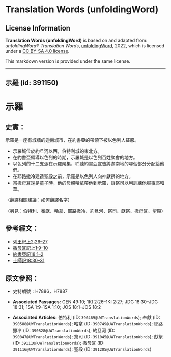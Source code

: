 # Translation Words (unfoldingWord)

## License Information

**Translation Words (unfoldingWord)** is based on and adapted from: _unfoldingWord® Translation Words_, [unfoldingWord](https://unfoldingword.org/utw), 2022, which is licensed under a [CC BY-SA 4.0 license](https://creativecommons.org/licenses/by-sa/4.0/legalcode.en).

This markdown version is provided under the same license.



--------------------------------

## 示羅 (id: 391150)

示羅
==

史實：
---

示羅是一座有城牆的迦南城市，在約書亞的帶領下被以色列人征服。

* 示羅城位於約旦河以西，伯特利城的東北方。
* 在約書亞領導以色列的時期，示羅城是以色列百姓聚會的地方。
* 以色列的十二支派在示羅聚集，聆聽約書亞宣告將迦南地的哪個部分分配給他們。
* 在耶路撒冷建造聖殿之前，示羅是以色列人向神獻祭的地方。
* 當撒母耳還是童子時，他的母親哈拿帶他到示羅，讓祭司以利訓練他服事耶和華。

（翻譯相關建議：如何翻譯名字）

（另見：伯特利、奉獻、哈拿、耶路撒冷、約旦河、祭司、獻祭、撒母耳、聖殿）

參考經文：
-----

* [列王紀上2:26–27](https://ref.ly/1Kgs2:26-1Kgs2:27)
* [撒母耳記上1:9–10](https://ref.ly/1Sam1:9-1Sam1:10)
* [約書亞記18:1–2](https://ref.ly/Josh18:1-Josh18:2)
* [士師記18:30–31](https://ref.ly/Judg18:30-Judg18:31)

原文參照：
-----

* 史特朗號：H7886，H7887

* **Associated Passages:** GEN 49:10; 1KI 2:26–1KI 2:27; JDG 18:30–JDG 18:31; 1SA 1:9–1SA 1:10; JOS 18:1–JOS 18:2
* **Associated Articles:** 伯特利 (ID: `390469@UWTranslationWords`); 奉獻 (ID: `390588@UWTranslationWords`); 哈拿 (ID: `390749@UWTranslationWords`); 耶路撒冷 (ID: `390828@UWTranslationWords`); 約旦河 (ID: `390847@UWTranslationWords`); 祭司 (ID: `391045@UWTranslationWords`); 獻祭 (ID: `391110@UWTranslationWords`); 撒母耳 (ID: `391116@UWTranslationWords`); 聖殿 (ID: `391205@UWTranslationWords`)

